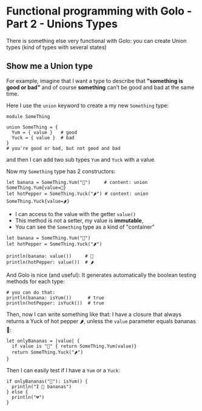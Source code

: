# Functional programming with Golo - Part 2 - Unions Types

There is something else very functional with Golo: you can create Union types (kind of types with several states)

## Show me a Union type

For example, imagine that I want a type to describe that **"something is good or bad"** and of course **something** can’t be good and bad at the same time.

Here I use the `union` keyword to create a my new `Something` type:

```golo
module SomeThing

union SomeThing = {
  Yum = { value }   # good
  Yuck = { value }  # bad
}
# you're good or bad, but not good and bad
```
and then I can add two sub types `Yum` and `Yuck` with a value.

Now my `Something` type has 2 constructors:

```golo
let banana = SomeThing.Yum("🍌")     # content: union SomeThing.Yum{value=🍌}
let hotPepper = SomeThing.Yuck("🌶") # content: union SomeThing.Yuck{value=🌶}
```
- I can access to the value with the getter `value()` 
- This method is not a setter, my value is **immutable**, 
- You can see the `Something` type as a kind of "container"

```golo
let banana = SomeThing.Yum("🍌")
let hotPepper = SomeThing.Yuck("🌶")

println(banana: value())     # 🍌
println(hotPepper: value())  # 🌶
```
And Golo is nice (and useful): It generates automatically the boolean testing methods for each type:

```golo
# you can do that:
println(banana: isYum())      # true
println(hotPepper: isYuck())  # true
```

Then, now I can write something like that:
I have a closure that always returns a Yuck of hot pepper 🌶, unless the `value` parameter equals bananas 🍌:
```golo
let onlyBananas = |value| {
  if value is "🍌" { return SomeThing.Yum(value)}
  return SomeThing.Yuck("🌶")
}
```

Then I can easily test if I have a `Yum` or a `Yuck`:
```golo
if onlyBananas("🍋"): isYum() {
  println("I 💙 bananas")
} else {
  println("💔")
}
```



